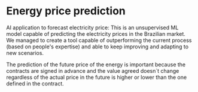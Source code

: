 # Energy price prediction

AI application to forecast electricity price: 
This is an unsupervised ML model capable of predicting the electricity prices in the Brazilian market. 
We managed to create a tool capable of outperforming the current process (based on people's expertise) 
and able to keep improving and adapting to new scenarios. 

The prediction of the future price of the energy is important because the contracts are signed in advance and 
the value agreed doesn´t change regardless of the actual price in the future is higher or lower than the one defined
in the contract.


